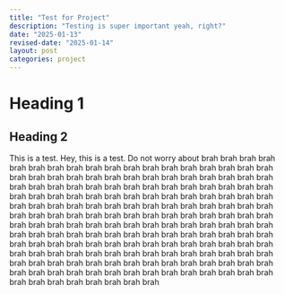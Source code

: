 ```yaml
---
title: "Test for Project"
description: "Testing is super important yeah, right?"
date: "2025-01-13"
revised-date: "2025-01-14"
layout: post
categories: project
---
```


# Heading 1
## Heading 2

This is a test. Hey, this is a test. Do not worry about brah brah brah brah brah brah brah brah brah brah brah brah brah brah brah brah brah brah brah brah brah brah brah brah brah brah brah brah brah brah brah brah brah brah brah brah brah brah brah brah brah brah brah brah brah brah brah brah brah brah brah brah brah brah brah brah brah brah brah brah brah brah brah brah brah brah brah brah brah brah brah brah brah brah brah brah brah brah brah brah brah brah brah brah brah brah brah brah brah brah brah brah brah brah brah brah brah brah brah brah brah brah brah brah brah brah brah brah brah brah brah brah brah brah brah brah brah brah brah brah brah brah brah brah brah brah brah brah brah brah brah brah brah brah brah brah brah brah brah brah brah brah brah brah brah brah brah brah brah brah brah brah brah brah brah brah brah brah brah brah brah brah brah brah brah brah brah brah brah brah brah brah brah brah brah brah brah brah brah brah 